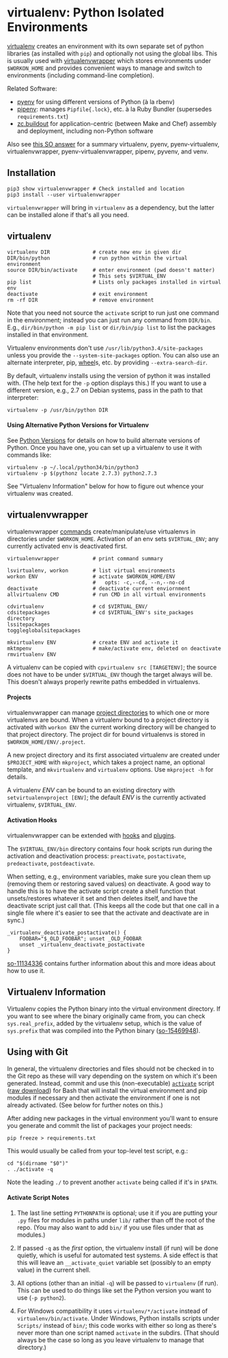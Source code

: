 virtualenv: Python Isolated Environments
========================================

[virtualenv] creates an environment with its own separate set of
python libraries (as installed with `pip`) and optionally not using
the global libs. This is usually used with [virtualenvwrapper] which
stores environments under `$WORKON_HOME` and provides convenient ways
to manage and switch to environments (including command-line
completion).

Related Software:
* [pyenv] for using different versions of Python (à la rbenv)
* [pipenv]: manages `Pipfile{.lock}`, etc. à la Ruby Bundler
  (supersedes `requirements.txt`)
* [zc.buildout] for application-centric (between Make and Chef)
  assembly and deployment, including non-Python software

Also see [this SO answer][so-41573588] for a summary virtualenv,
pyenv, pyenv-virtualenv, virtualenvwrapper, pyenv-virtualenvwrapper,
pipenv, pyvenv, and venv.


Installation
------------

    pip3 show virtualenvwrapper # Check installed and location
    pip3 install --user virtualenvwrapper

`virtualenvwrapper` will bring in `virtualenv` as a dependency, but
the latter can be installed alone if that's all you need.


virtualenv
----------

    virtualenv DIR              # create new env in given dir
    DIR/bin/python              # run python within the virtual environment
    source DIR/bin/activate     # enter environment (pwd doesn't matter)
                                # This sets $VIRTUAL_ENV
    pip list                    # Lists only packages installed in virtual env
    deactivate                  # exit environment
    rm -rf DIR                  # remove environment

Note that you need not source the `activate` script to run just one
command in the environment; instead you can just run any command from
`DIR/bin`. E.g., `dir/bin/python -m pip list` or `dir/bin/pip list` to
list the packages installed in that environment.

Virtualenv environments don't use `/usr/lib/python3.4/site-packages`
unless you provide the `--system-site-packages` option. You can also
use an alternate interpreter, pip, [wheel]s, etc. by providing
`--extra-search-dir`.

By default, virtualenv installs using the version of python it was
installed with. (The help text for the `-p` option displays this.) If
you want to use a different version, e.g., 2.7 on Debian systems, pass
in the path to that interpreter:

    virtualenv -p /usr/bin/python DIR

#### Using Alternative Python Versions for Virtualenv

See [Python Versions][version] for details on how to build alternate
versions of Python. Once you have one, you can set up a virtualenv to
use it with commands like:

    virtualenv -p ~/.local/python34/bin/python3
    virtualenv -p $(pythonz locate 2.7.3) python2.7.3

See "Virtualenv Information" below for how to figure out whence your
virtualenv was created.


virtualenvwrapper
-----------------

virtualenvwrapper [commands][vw-commands] create/manipulate/use
virtualenvs in directories under `$WORKON_HOME`. Activation of an env
sets `$VIRTUAL_ENV`; any currently activated env is deactivated first.

    virtualenvwrapper           # print command summary

    lsvirtualenv, workon        # list virtual environments
    workon ENV                  # activate $WORKON_HOME/ENV
                                #   opts: -c,--cd, --n,--no-cd
    deactivate                  # deactivate current enviornment
    allvirtualenv CMD           # run CMD in all virtual environments

    cdvirtualenv                # cd $VIRTUAL_ENV/
    cdsitepackages              # cd $VIRTUAL_ENV's site_packages directory
    lssitepackages
    toggleglobalsitepackages

    mkvirtualenv ENV            # create ENV and activate it
    mktmpenv                    # make/activate env, deleted on deactivate
    rmvirtualenv ENV

A virtualenv can be copied with `cpvirtualenv src [TARGETENV]`; the
source does not have to be under `$VIRTUAL_ENV` though the target
always will be. This doesn't always properly rewrite paths embedded in
virtualenvs.

#### Projects

virtualenvwrapper can manage [project directories][vw-projects] to
which one or more virtualenvs are bound. When a virtualenv bound to a
project directory is activated with `workon ENV` the current working
directory will be changed to that project directory. The project dir
for bound virtualenvs is stored in `$WORKON_HOME/ENV/.project`.

A new project directory and its first associated virtualenv are created
under `$PROJECT_HOME` with `mkproject`, which takes a project name, an
optional template, and `mkvirtualenv` and `virtualenv` options. Use
`mkproject -h` for details.

A virtualenv _ENV_ can be bound to an existing directory with
`setvirtualenvproject [ENV]`; the default _ENV_ is the currently
activated virtualenv, `$VIRTUAL_ENV`.

#### Activation Hooks

virtualenvwrapper can be extended with [hooks] and [plugins].

The `$VIRTUAL_ENV/bin` directory contains four hook scripts run during
the activation and deactivation process: `preactivate`, `postactivate`,
`predeactivate`, `postdeactivate`.

When setting, e.g., environment variables, make sure you clean them up
(removing them or restoring saved values) on deactivate. A good way to
handle this is to have the activate script create a shell function that
unsets/restores whatever it set and then deletes itself, and have the
deactivate script just call that. (This keeps all the code but that
one call in a single file where it's easier to see that the activate
and deactivate are in sync.)

    _virtualenv_deactivate_postactivate() {
        FOOBAR="$_OLD_FOOBAR"; unset _OLD_FOOBAR
        unset _virtualenv_deactivate_postactivate
    }

[so-11134336] contains further information about this and more ideas
about how to use it.


Virtualenv Information
----------------------

Virtualenv copies the Python binary into the virtual environment
directory. If you want to see where the binary originally came from,
you can check `sys.real_prefix`, added by the virtualenv setup, which
is the value of `sys.prefix` that was compiled into the Python binary
([so-15469948]).


Using with Git
--------------

In general, the virtualenv directories and files should not be checked
in to the Git repo as these will vary depending on the system on which
it's been generated. Instead, commit and use this (non-executable)
[`activate`](activate) script ([raw download][activate-raw]) for Bash
that will install the virtual environment and pip modules if necessary
and then activate the environment if one is not already activated.
(See below for further notes on this.)

After adding new packages in the virtual environment you'll want to
ensure you generate and commit the list of packages your project needs:

    pip freeze > requirements.txt

This would usually be called from your top-level test script, e.g.:

    cd "$(dirname "$0")"
    . ./activate -q

Note the leading `./` to prevent another `activate` being called if
it's in `$PATH`.


#### Activate Script Notes

1. The last line setting `PYTHONPATH` is optional; use it if you are
   putting your `.py` files for modules in paths under `lib/` rather
   than off the root of the repo. (You may also want to add `bin/`
   if you use files under that as modules.)

2. If passed `-q` as the _first_ option, the virtualenv install (if
   run) will be done quietly, which is useful for automated test
   systems. A side effect is that this will leave an `__activate_quiet`
   variable set (possibly to an empty value) in the current shell.

3. All options (other than an initial `-q`) will be passed to
   `virtualenv` (if run). This can be used to do things like set the
   Python version you want to use (`-p python2`).

4. For Windows compatibility it uses `virtualenv/*/activate` instead
   of `virtualenv/bin/activate`. Under Windows, Python installs
   scripts under `Scripts/` instead of `bin/`; this code works with
   either so long as there's never more than one script named
   `activate` in the subdirs. (That should always be the case so long
   as you leave virtualenv to manage that directory.)



[vw-projects]: http://virtualenvwrapper.readthedocs.io/en/latest/projects.html
[activate-raw]: https://github.com/0cjs/sedoc/raw/master/lang/python/runtime/activate
[downloads]: http://www.python.org/ftp/python
[github]: https://github.com/python/cpython
[hooks]: http://virtualenvwrapper.readthedocs.io/en/latest/scripts.html
[pipenv]: https://docs.pipenv.org/
[plugins]: http://virtualenvwrapper.readthedocs.io/en/latest/plugins.html
[pyenv]: https://github.com/pyenv/pyenv
[so-11134336]: https://stackoverflow.com/a/11134336/107294
[so-15469948]: https://stackoverflow.com/a/15469948/107294
[so-41573588]: https://stackoverflow.com/a/41573588/107294
[version]: ../version.md#building-alternative-versions
[virtualenv]: https://virtualenv.pypa.io/en/stable/
[virtualenvwrapper]: http://virtualenvwrapper.readthedocs.io/en/latest/
[vw-commands]: https://virtualenvwrapper.readthedocs.io/en/latest/command_ref.html
[wheel]: http://wheel.rtfd.org/
[zc.buildout]: http://docs.buildout.org/
